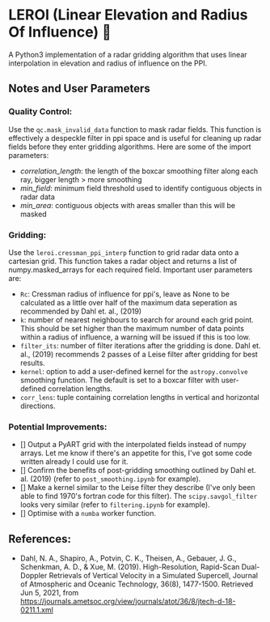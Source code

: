 # LEROI (Linear Elevation and Radius Of Influence) :crown:

A Python3 implementation of a radar gridding algorithm that uses linear interpolation in elevation and radius of influence on the PPI.

## Notes and User Parameters

### Quality Control:

Use the `qc.mask_invalid_data` function to mask radar fields. This function is effectively a despeckle filter in ppi space and is useful for cleaning up radar fields before they enter gridding algorithms. Here are some of the import parameters:

- *correlation_length*: the length of the boxcar smoothing filter along each ray, bigger length > more smoothing
- *min_field*: minimum field threshold used to identify contiguous objects in radar data 
- *min_area*: contiguous objects with areas smaller than this will be masked

### Gridding:

Use the `leroi.cressman_ppi_interp` function to grid radar data onto a cartesian grid. This function takes a radar object and returns a list of numpy.masked_arrays for each required field. Important user parameters are:

- `Rc`: Cressman radius of influence for ppi's, leave as None to be calculated as a little over half of the maximum data seperation as recommended by Dahl et. al., (2019)
- `k`: number of nearest neighbours to search for around each grid point. This should be set higher than the maximum number of data points within a radius of influence, a warning will be issued if this is too low. 
- `filter_its`: number of filter iterations after the gridding is done. Dahl et. al., (2019) recommends 2 passes of a Leise filter after gridding for best results.
- `kernel`: option to add a user-defined kernel for the `astropy.convolve` smoothing function. The default is set to a boxcar filter with user-defined correlation lengths.
- `corr_lens`: tuple containing correlation lengths in vertical and horizontal directions. 

### Potential Improvements:
 - [] Output a PyART grid with the interpolated fields instead of numpy arrays. Let me know if there's an appetite for this, I've got some code written already I could use for it. 
 - [] Confirm the benefits of post-gridding smoothing outlined by Dahl et. al. (2019) (refer to `post_smoothing.ipynb` for example). 
 - [] Make a kernel similar to the Leise filter they describe (I've only been able to find 1970's fortran code for this filter). The `scipy.savgol_filter` looks very similar (refer to `filtering.ipynb` for example). 
 - [] Optimise with a `numba` worker function. 

## References:
- Dahl, N. A., Shapiro, A., Potvin, C. K., Theisen, A., Gebauer, J. G., Schenkman, A. D., & Xue, M. (2019). High-Resolution, Rapid-Scan Dual-Doppler Retrievals of Vertical Velocity in a Simulated Supercell, Journal of Atmospheric and Oceanic Technology, 36(8), 1477-1500. Retrieved Jun 5, 2021, from https://journals.ametsoc.org/view/journals/atot/36/8/jtech-d-18-0211.1.xml
